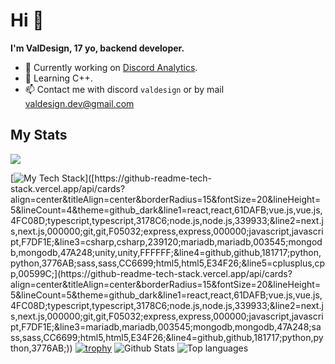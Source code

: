 # Hi 👋

**I'm ValDesign, 17 yo, backend developer.**

- 🔭 Currently working on [Discord Analytics](https://discordanalytics.xyz).
- 🌱 Learning C++.
- 📫 Contact me with discord `valdesign` or by mail <a href="mailto:valdesign.dev@gmail.com">valdesign.dev@gmail.com</a>

## My Stats
![](https://komarev.com/ghpvc/?username=valdesign22)

[![My Tech Stack](https://github-readme-tech-stack.vercel.app/api/cards?align=center&titleAlign=center&borderRadius=15&fontSize=20&lineHeight=5&lineCount=5&theme=github_dark&line1=react,react,61DAFB;vue.js,vue.js,4FC08D;typescript,typescript,3178C6;node.js,node.js,339933;&line2=next.js,next.js,000000;git,git,F05032;express,express,000000;javascript,javascript,F7DF1E;&line3=mariadb,mariadb,003545;mongodb,mongodb,47A248;sass,sass,CC6699;html5,html5,E34F26;&line4=github,github,181717;python,python,3776AB;)]([https://github-readme-tech-stack.vercel.app/api/cards?align=center&titleAlign=center&borderRadius=15&fontSize=20&lineHeight=5&lineCount=4&theme=github_dark&line1=react,react,61DAFB;vue.js,vue.js,4FC08D;typescript,typescript,3178C6;node.js,node.js,339933;&line2=next.js,next.js,000000;git,git,F05032;express,express,000000;javascript,javascript,F7DF1E;&line3=csharp,csharp,239120;mariadb,mariadb,003545;mongodb,mongodb,47A248;unity,unity,FFFFFF;&line4=github,github,181717;python,python,3776AB;sass,sass,CC6699;html5,html5,E34F26;&line5=cplusplus,cpp,00599C;](https://github-readme-tech-stack.vercel.app/api/cards?align=center&titleAlign=center&borderRadius=15&fontSize=20&lineHeight=5&lineCount=5&theme=github_dark&line1=react,react,61DAFB;vue.js,vue.js,4FC08D;typescript,typescript,3178C6;node.js,node.js,339933;&line2=next.js,next.js,000000;git,git,F05032;express,express,000000;javascript,javascript,F7DF1E;&line3=mariadb,mariadb,003545;mongodb,mongodb,47A248;sass,sass,CC6699;html5,html5,E34F26;&line4=github,github,181717;python,python,3776AB;))
[![trophy](https://github-trophies.vercel.app/?username=ValDesign22&theme=onedark)](https://github.com/lucthienphong1120/github-trophies)
<img alt="Github Stats" src="https://github-readme-stats.vercel.app/api?username=ValDesign22&show_icons=true&hide_border=true&theme=algolia" />
<img alt="Top languages" src="https://github-readme-stats.vercel.app/api/top-langs?username=ValDesign22&show_icons=true&theme=algolia&layout=compact&langs_count=10" />
